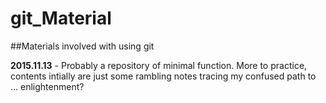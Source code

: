 # git_Material
##Materials involved with using git

**2015.11.13** - Probably a repository of minimal function. More to practice, contents intially are just some rambling notes tracing my confused path to ... enlightenment?
